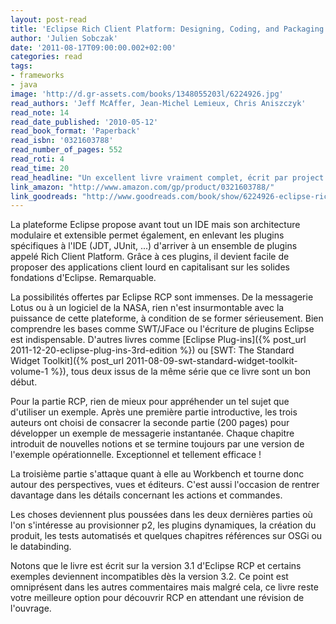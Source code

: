 ```yaml
---
layout: post-read
title: 'Eclipse Rich Client Platform: Designing, Coding, and Packaging Java Applications, 2nd Edition'
author: 'Julien Sobczak'
date: '2011-08-17T09:00:00.002+02:00'
categories: read
tags:
- frameworks
- java
image: 'http://d.gr-assets.com/books/1348055203l/6224926.jpg'
read_authors: 'Jeff McAffer, Jean-Michel Lemieux, Chris Aniszczyk'
read_note: 14
read_date_published: '2010-05-12'
read_book_format: 'Paperback'
read_isbn: '0321603788'
read_number_of_pages: 552
read_roti: 4
read_time: 20
read_headline: "Un excellent livre vraiment complet, écrit par project leaders sur Eclipse RCP. Le développement de l'application Hyperbola pas pas est idéal pour apprendre cette plateforme tellement puissante. Vivement la prochaine édition pour la couverture d'Eclipse !"
link_amazon: "http://www.amazon.com/gp/product/0321603788/"
link_goodreads: "http://www.goodreads.com/book/show/6224926-eclipse-rich-client-platform"
---
```



La plateforme Eclipse propose avant tout un IDE mais son architecture modulaire et extensible permet également, en enlevant les plugins spécifiques à l'IDE (JDT, JUnit, ...) d'arriver à un ensemble de plugins appelé Rich Client Platform. Grâce à ces plugins, il devient facile de proposer des applications client lourd en capitalisant sur les solides fondations d'Eclipse. Remarquable.

La possibilités offertes par Eclipse RCP sont immenses. De la messagerie Lotus ou à un logiciel de la NASA, rien n'est insurmontable avec la puissance de cette plateforme, à condition de se former sérieusement. Bien comprendre les bases comme SWT/JFace ou l'écriture de plugins Eclipse est indispensable. D'autres livres comme [Eclipse Plug-ins]({% post_url 2011-12-20-eclipse-plug-ins-3rd-edition %}) ou [SWT: The Standard Widget Toolkit]({% post_url 2011-08-09-swt-standard-widget-toolkit-volume-1 %}), tous deux issus de la même série que ce livre sont un bon début.

Pour la partie RCP, rien de mieux pour appréhender un tel sujet que d'utiliser un exemple. Après une première partie introductive, les trois auteurs ont choisi de consacrer la seconde partie (200 pages) pour développer un exemple de messagerie instantanée. Chaque chapitre introduit de nouvelles notions et se termine toujours par une version de l'exemple opérationnelle. Exceptionnel et tellement efficace !

La troisième partie s'attaque quant à elle au Workbench et tourne donc autour des perspectives, vues et éditeurs. C'est aussi l'occasion de rentrer davantage dans les détails concernant les actions et commandes.

Les choses deviennent plus poussées dans les deux dernières parties où l'on s'intéresse au provisionner p2, les plugins dynamiques, la création du produit, les tests automatisés et quelques chapitres références sur OSGi ou le databinding.

Notons que le livre est écrit sur la version 3.1 d'Eclipse RCP et certains exemples deviennent incompatibles dès la version 3.2. Ce point est omniprésent dans les autres commentaires mais malgré cela, ce livre reste votre meilleure option pour découvrir RCP en attendant une révision de l'ouvrage.


